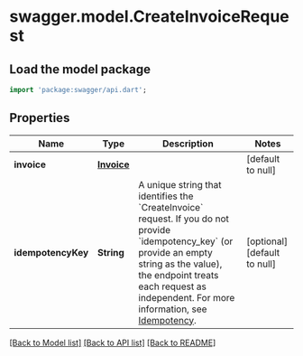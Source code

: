 # swagger.model.CreateInvoiceRequest

## Load the model package
```dart
import 'package:swagger/api.dart';
```

## Properties
Name | Type | Description | Notes
------------ | ------------- | ------------- | -------------
**invoice** | [**Invoice**](Invoice.md) |  | [default to null]
**idempotencyKey** | **String** | A unique string that identifies the &#x60;CreateInvoice&#x60; request. If you do not  provide &#x60;idempotency_key&#x60; (or provide an empty string as the value), the endpoint  treats each request as independent.  For more information, see [Idempotency](https://developer.squareup.com/docs/build-basics/common-api-patterns/idempotency). | [optional] [default to null]

[[Back to Model list]](../README.md#documentation-for-models) [[Back to API list]](../README.md#documentation-for-api-endpoints) [[Back to README]](../README.md)

